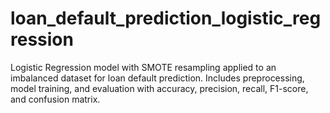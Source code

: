 # loan_default_prediction_logistic_regression
Logistic Regression model with SMOTE resampling applied to an imbalanced dataset for loan default prediction.  Includes preprocessing, model training, and evaluation with accuracy, precision, recall, F1-score, and confusion matrix.
